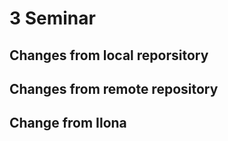 # 3 Seminar

## Changes from local reporsitory


## Changes from remote repository


## Change from Ilona
